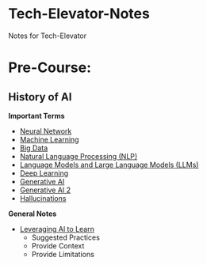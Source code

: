 # Tech-Elevator-Notes
Notes for Tech-Elevator

# Pre-Course:

## History of AI

**Important Terms**

- [Neural Network](Pre-Course/History_of_AI/Important_Terms.md)
- [Machine Learning](Pre-Course/History_of_AI/Important_Terms.md)
- [Big Data](Pre-Course/History_of_AI/Important_Terms.md)
- [Natural Language Processing (NLP)](Pre-Course/History_of_AI/Important_Terms.md)
- [Language Models and Large Language Models (LLMs)](Pre-Course/History_of_AI/Important_Terms.md)
- [Deep Learning](Pre-Course/History_of_AI/Important_Terms.md)
- [Generative AI](Pre-Course/History_of_AI/Important_Terms.md)
- [Generative AI 2](Pre-Course/History_of_AI/Important_Terms.md)
- [Hallucinations](Pre-Course/History_of_AI/Important_Terms.md)

**General Notes**
- [Leveraging AI to Learn](Pre-Course/History_of_AI/General_Notes.md)
    - Suggested Practices
    - Provide Context
    - Provide Limitations

